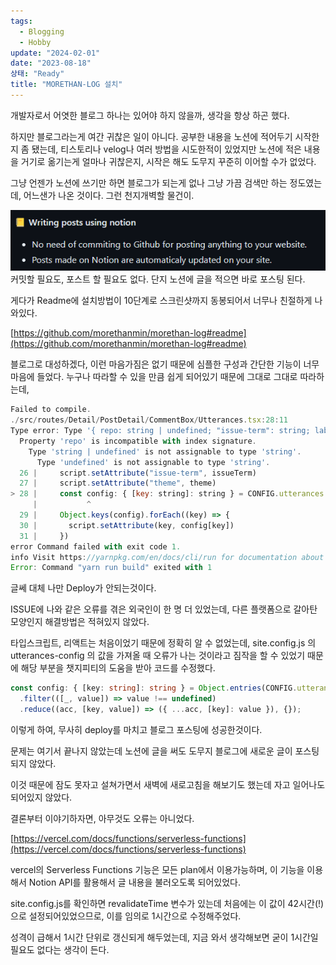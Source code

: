 ```yaml
---
tags:
  - Blogging
  - Hobby
update: "2024-02-01"
date: "2023-08-18"
상태: "Ready"
title: "MORETHAN-LOG 설치"
---
```

개발자로서 어엿한 블로그 하나는 있어야 하지 않을까, 생각을 항상 하곤 했다.  

하지만 블로그라는게 여간 귀찮은 일이 아니다.  공부한 내용을 노션에 적어두기 시작한지 좀 됐는데, 티스토리나 velog나 여러 방법을 시도한적이 있었지만 노션에 적은 내용을 거기로 옮기는게 얼마나 귀찮은지, 시작은 해도 도무지 꾸준히 이어할 수가 없었다. 

그냥 언젠가 노션에 쓰기만 하면 블로그가 되는게 없나 그냥 가끔 검색만 하는 정도였는데, 어느샌가 나온 것이다. 그런 천지개벽할 물건이. 



![](image1.png)
커밋할 필요도, 포스트 할 필요도 없다. 단지 노션에 글을 적으면 바로 포스팅 된다. 

게다가 Readme에 설치방법이 10단계로 스크린샷까지 동봉되어서 너무나 친절하게 나와있다. 

[https://github.com/morethanmin/morethan-log#readme](https://github.com/morethanmin/morethan-log#readme)



블로그로 대성하겠다, 이런 마음가짐은 없기 때문에 심플한 구성과 간단한 기능이 너무 마음에 들었다. 누구나 따라할 수 있을 만큼 쉽게 되어있기 때문에 그대로 그대로 따라하는데,

```javascript
Failed to compile.
./src/routes/Detail/PostDetail/CommentBox/Utterances.tsx:28:11
Type error: Type '{ repo: string | undefined; "issue-term": string; label: string; }' is not assignable to type '{ [key: string]: string; }'.
  Property 'repo' is incompatible with index signature.
    Type 'string | undefined' is not assignable to type 'string'.
      Type 'undefined' is not assignable to type 'string'.
  26 |     script.setAttribute("issue-term", issueTerm)
  27 |     script.setAttribute("theme", theme)
> 28 |     const config: { [key: string]: string } = CONFIG.utterances.config
     |           ^
  29 |     Object.keys(config).forEach((key) => {
  30 |       script.setAttribute(key, config[key])
  31 |     })
error Command failed with exit code 1.
info Visit https://yarnpkg.com/en/docs/cli/run for documentation about this command.
Error: Command "yarn run build" exited with 1
```

글쎄 대체 나만 Deploy가 안되는것이다. 

ISSUE에 나와 같은 오류를 겪은 외국인이 한 명 더 있었는데, 다른 플랫폼으로 갈아탄 모양인지 해결방법은 적혀있지 않았다. 

타입스크립트, 리액트는 처음이었기 때문에 정확히 알 수 없었는데, site.config.js 의 utterances-config 의 값을 가져올 때 오류가 나는 것이라고 짐작을 할 수 있었기 때문에 해당 부분을 챗지피티의 도움을 받아 코드를 수정했다. 

```typescript
const config: { [key: string]: string } = Object.entries(CONFIG.utterances.config)
  .filter(([_, value]) => value !== undefined)
  .reduce((acc, [key, value]) => ({ ...acc, [key]: value }), {});
```

이렇게 하여, 무사히 deploy를 마치고 블로그 포스팅에 성공한것이다. 



문제는 여기서 끝나지 않았는데 노션에 글을 써도 도무지 블로그에 새로운 글이 포스팅되지 않았다. 

이것 때문에 잠도 못자고 설쳐가면서 새벽에 새로고침을 해보기도 했는데 자고 일어나도 되어있지 않았다. 



결론부터 이야기하자면, 아무것도 오류는 아니었다. 

[https://vercel.com/docs/functions/serverless-functions](https://vercel.com/docs/functions/serverless-functions)

vercel의 Serverless Functions 기능은 모든 plan에서 이용가능하며, 이 기능을 이용해서 Notion API를 활용해서 글 내용을 불러오도록 되어있었다. 

site.config.js를 확인하면 revalidateTime 변수가 있는데 처음에는 이 값이 42시간(!)으로 설정되어있었으므로, 이를 임의로 1시간으로 수정해주었다. 

성격이 급해서 1시간 단위로 갱신되게 해두었는데, 지금 와서 생각해보면 굳이 1시간일 필요도 없다는 생각이 든다. 

